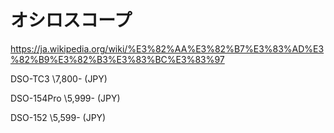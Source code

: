 # オシロスコープ

https://ja.wikipedia.org/wiki/%E3%82%AA%E3%82%B7%E3%83%AD%E3%82%B9%E3%82%B3%E3%83%BC%E3%83%97

DSO-TC3
\7,800- (JPY)

DSO-154Pro
\5,999- (JPY)

DSO-152 
\5,599- (JPY)

